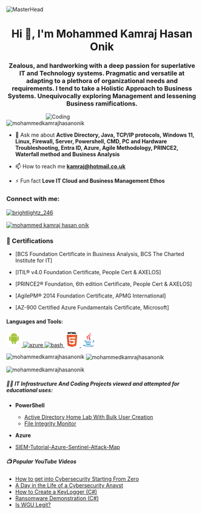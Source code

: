 ![MasterHead](https://blog-assets.freshworks.com/freshservice/wp-content/uploads/2021/03/23165456/choose_a_pm_tool_banner.gif)
<h1 align="center">Hi 👋, I'm Mohammed Kamraj Hasan Onik</h1>
<h3 align="center">Zealous, and hardworking with a deep passion for superlative IT and Technology systems. Pragmatic and versatile at adapting to a plethora of organizational needs and requirements. I tend to take a Holistic Approach to Business Systems. Unequivocally exploring Management and lessening Business ramifications.</h3>
<img align="right" alt="Coding" width="400" src="https://2.bp.blogspot.com/-2JQQUBNtmP8/XJRQS_B7aDI/AAAAAAAAGLw/-sxqX_1pryA-0NFmKOcum6rbX-GRAAl7wCLcBGAs/s1600/roundtables.gif">

<p align="left"> <img src="https://komarev.com/ghpvc/?username=mohammedkamrajhasanonik&label=Profile%20views&color=0e75b6&style=flat" alt="mohammedkamrajhasanonik" /> </p>

- 💬 Ask me about **Active Directory, Java, TCP/IP protocols, Windows 11, Linux, Firewall, Server, Powershell, CMD, PC and Hardware Troubleshooting, Entra ID, Azure, Agile Methodology, PRINCE2, Waterfall method and Business Analysis**

- 📫 How to reach me **kamraj@hotmail.co.uk**

- ⚡ Fun fact **Love IT Cloud and Business Management Ethos**

<h3 align="left">Connect with me:</h3>
<p align="left">
<a href="https://discord.gg/brightlightz_246" target="blank"><img align="center" src="https://raw.githubusercontent.com/rahuldkjain/github-profile-readme-generator/master/src/images/icons/Social/discord.svg" alt="brightlightz_246" height="30" width="40" /></a>
</p>
<p align="left">
<a href="https://linkedin.com/in/Mohammed Kamraj Hasan Onik" target="blank"><img align="center" src="www.linkedin.com/in/mohammed-kamraj-hasan-onik-39728b29a" alt="mohammed kamraj hasan onik" height="30" width="40" /></a>
</p>

<h3>📄 Certifications</h3></h3>

- [BCS Foundation Certificate in Business Analysis, BCS The Charted Institute for IT]

- [ITIL® v4.0 Foundation Certificate, People Cert & AXELOS]

- [PRINCE2® Foundation, 6th edition Certificate, People Cert & AXELOS]

- [AgilePM® 2014 Foundation Certificate, APMG International]

- [AZ-900 Certified Azure Fundamentals Certificate, Microsoft]

<h4 align="left">Languages and Tools:</h4>

<p align="left"> <a href="https://developer.android.com" target="_blank" rel="noreferrer"> <img src="https://raw.githubusercontent.com/devicons/devicon/master/icons/android/android-original-wordmark.svg" alt="android" width="40" height="40"/> </a> <a href="https://azure.microsoft.com/en-in/" target="_blank" rel="noreferrer"> <img src="https://www.vectorlogo.zone/logos/microsoft_azure/microsoft_azure-icon.svg" alt="azure" width="40" height="40"/> </a> <a href="https://www.gnu.org/software/bash/" target="_blank" rel="noreferrer"> <img src="https://www.vectorlogo.zone/logos/gnu_bash/gnu_bash-icon.svg" alt="bash" width="40" height="40"/> </a> <a href="https://www.w3.org/html/" target="_blank" rel="noreferrer"> <img src="https://raw.githubusercontent.com/devicons/devicon/master/icons/html5/html5-original-wordmark.svg" alt="html5" width="40" height="40"/> </a> <a href="https://www.java.com" target="_blank" rel="noreferrer"> <img src="https://raw.githubusercontent.com/devicons/devicon/master/icons/java/java-original.svg" alt="java" width="40" height="40"/> </a> </p>

<p><img align="left" src="https://github-readme-stats.vercel.app/api/top-langs?username=mohammedkamrajhasanonik&show_icons=true&locale=en&layout=compact" alt="mohammedkamrajhasanonik" /></p>

<p>&nbsp;<img align="center" src="https://github-readme-stats.vercel.app/api?username=mohammedkamrajhasanonik&show_icons=true&locale=en" alt="mohammedkamrajhasanonik" /></p>

<p><img align="center" src="https://github-readme-streak-stats.herokuapp.com/?user=mohammedkamrajhasanonik&" alt="mohammedkamrajhasanonik" /></p>

<h5>👨‍💻 IT Infrastructure And Coding Projects viewed and attempted for educational uses:</h5>

- <b>PowerShell</b>
  - [Active Directory Home Lab With Bulk User Creation](https://github.com/MohammedKamrajHasanOnik/ActiveDirectoryLab)
  - [File Integrity Monitor](https://github.com/MohammedKamrajHasanOnik/FileIntegrityMonitor)

 - <b>Azure</b>
 - [SIEM-Tutorial-Azure-Sentinel-Attack-Map](https://github.com/MohammedKamrajHasanOnik/SIEM-Tutorial-Azure-Sentinel-Attack-Map/tree/main)

  
  
<h5>📺 Popular YouTube Videos</h5>

- [How to get into Cybersecurity Starting From Zero](https://www.youtube.com/watch?v=a83ASGn_V_s)
- [A Day in the Life of a Cybersecurity Anayst](https://www.youtube.com/watch?v=uHy3oM7NnoU)
- [How to Create a KeyLogger (C#)](https://www.youtube.com/watch?v=N-L9hklSlNk)
- [Ransomware Demonstration (C#)](https://www.youtube.com/watch?v=OfvdQeh79s0)
- [Is WGU Legit?](https://www.youtube.com/watch?v=E2MwRWxDBkA)



